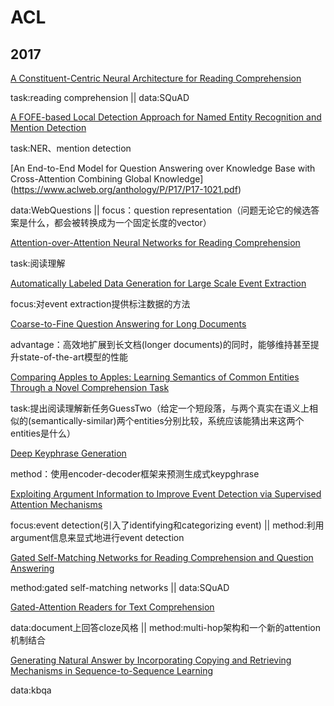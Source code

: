# ACL
## 2017

[A Constituent-Centric Neural Architecture for Reading Comprehension](http://www.aclweb.org/anthology/P/P17/P17-1129.pdf)

task:reading comprehension ||  data:SQuAD 

[A FOFE-based Local Detection Approach for Named Entity Recognition and Mention Detection](https://arxiv.org/abs/1611.00801)

task:NER、mention detection

[An End-to-End Model for Question Answering over Knowledge Base with Cross-Attention Combining Global Knowledge] (https://www.aclweb.org/anthology/P/P17/P17-1021.pdf)

data:WebQuestions || focus：question representation（问题无论它的候选答案是什么，都会被转换成为一个固定长度的vector）

[Attention-over-Attention Neural Networks for Reading Comprehension](https://arxiv.org/abs/1607.04423)

task:阅读理解 



[Automatically Labeled Data Generation for Large Scale Event Extraction](https://www.aclweb.org/anthology/P/P17/P17-1038.pdf)

focus:对event extraction提供标注数据的方法



[Coarse-to-Fine Question Answering for Long Documents ](https://homes.cs.washington.edu/~eunsol/papers/acl17eunsol.pdf)

advantage：高效地扩展到长文档(longer documents)的同时，能够维持甚至提升state-of-the-art模型的性能

[Comparing Apples to Apples: Learning Semantics of Common Entities Through a Novel Comprehension Task ](http://cs.rochester.edu/~omidb/papers/apples-apples-semantics.pdf)

task:提出阅读理解新任务GuessTwo（给定一个短段落，与两个真实在语义上相似的(semantically-similar)两个entities分别比较，系统应该能猜出来这两个entities是什么）

[Deep Keyphrase Generation ](https://arxiv.org/abs/1704.06879)

method：使用encoder-decoder框架来预测生成式keypghrase

[Exploiting Argument Information to Improve Event Detection via Supervised Attention Mechanisms](http://ir.ia.ac.cn/bitstream/173211/14522/1/acl2017.pdf)

focus:event detection(引入了identifying和categorizing event) || method:利用argument信息来显式地进行event detection

[Gated Self-Matching Networks for Reading Comprehension and Question Answering](http://www.aclweb.org/anthology/P/P17/P17-1018.pdf)

method:gated self-matching networks || data:SQuAD

[Gated-Attention Readers for Text Comprehension](https://arxiv.org/abs/1606.01549)

data:document上回答cloze风格 || method:multi-hop架构和一个新的attention机制结合

[Generating Natural Answer by Incorporating Copying and Retrieving Mechanisms in Sequence-to-Sequence Learning](http://www.nlpr.ia.ac.cn/cip/shizhuhe/articles/acl2017-coreqa.pdf)

data:kbqa








